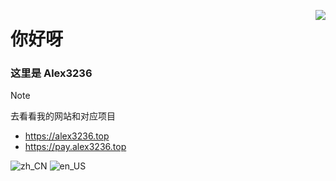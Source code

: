 <a href="#"><img align="right" src="https://github-readme-stats.vercel.app/api?username=alex3236&show_icons=true&icon_color=66ccff&title_color=66ccff&include_all_commits_disable=false&custom_title=Github%20Stats&count_private=true&layout=compact"></a>

# 你好呀

### 这里是 Alex3236

>[!NOTE]
> 去看看我的网站和对应项目
> - https://alex3236.top
> - https://pay.alex3236.top


![zh_CN](https://img.shields.io/badge/zh__CN-9cf?style=flat-square&logo=read-the-docs&logoColor=black&labelColor=9cf)
![en_US](https://img.shields.io/badge/en__US-9cf?logo=&logoColor=white&style=flat-square)
